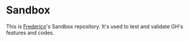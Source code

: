 # Sandbox

This is [Frederico]'s Sandbox repository.  It's used to test and validate GH's features and codes.


[Frederico]: github/fboaventura